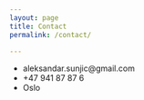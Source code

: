 ```yaml
---
layout: page
title: Contact
permalink: /contact/

---
```


<div class="contact-text">
    <ul class="contact-list">
        <li>aleksandar.sunjic@gmail.com</li>
        <li>+47 941 87 87 6</li>
        <li>Oslo</li>
    </ul>
</div>
